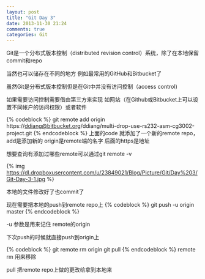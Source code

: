 ```yaml
---
layout: post
title: "Git Day 3"
date: 2013-11-30 21:24
comments: true
categories: Git
---
```

Git是一个分布式版本控制（distributed revision control）系统，除了在本地保留commit和repo  

当然也可以储存在不同的地方 例如最常用的GitHub和Bitbucket了  

虽然Git是分布式版本控制但是在Git中并没有访问控制（access control)  

如果需要访问控制需要借由第三方来实现 如网站（在Github或Bitbucket上可以设置不同帐户的访问权限）或者软件  

{% codeblock %}
git remote add origin https://ddiang@bitbucket.org/ddiang/multi-drop-use-rs232-asm-cg3002-project.git
{% endcodeblock %}
上面的code 就添加了一个新的remote repo， add是添加新的 origin是remote端的名字 后面的https是地址  

想要查询有添加过哪些remote可以通过git remote -v  

{% img https://dl.dropboxusercontent.com/u/23849021/Blog/Picture/Git/Day%203/Git-Day-3-1.jpg %}  

本地的文件修改好了也commit了  

现在需要把本地的push到remote repo上
{% codeblock %}
git push -u origin master
{% endcodeblock %}  

-u 参数是用来记住 remote的origin  

下次push的时候就直接push到origin上  

{% codeblock %}
git remote rm origin
git pull 
{% endcodeblock %}
remote rm 用来移除  

pull 把remote repo上做的更改给拿到本地来

